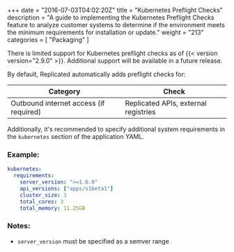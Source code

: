 +++
date = "2016-07-03T04:02:20Z"
title = "Kubernetes Preflight Checks"
description = "A guide to implementing the Kubernetes Preflight Checks feature to analyze customer systems to determine if the environment meets the minimum requirements for installation or update."
weight = "213"
categories = [ "Packaging" ]

There is limited support for Kubernetes preflight checks as of {{< version version="2.9.0" >}}. Additional support will be available in a future release.

By default, Replicated automatically adds preflight checks for:

| **Category** | **Check** |
|--------------|-----------|
| Outbound internet access (if required) | Replicated APIs, external registries |

Additionally, it's recommended to specify additional system requirements in the `kubernetes` section of the application YAML.

### Example:

```yaml
kubernetes:
  requirements:
    server_version: ">=1.6.0"
    api_versions: ["apps/v1beta1"]
    cluster_size: 3
    total_cores: 3
    total_memory: 11.25GB
```

### Notes:

- `server_version` must be specified as a semver range
